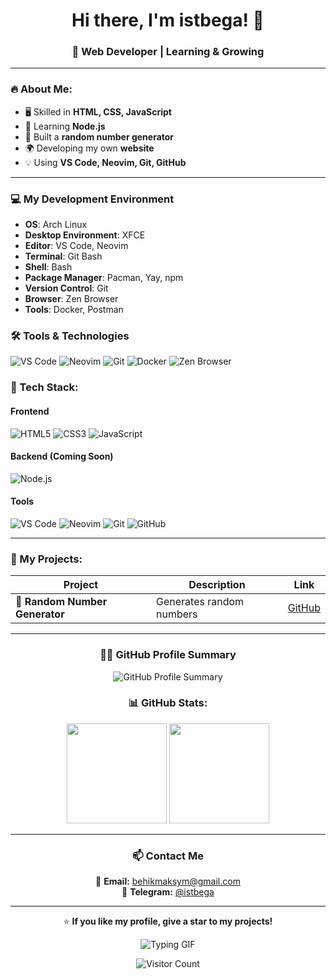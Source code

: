 <h1 align="center">Hi there, I'm istbega! 👋</h1>
<h3 align="center">🚀 Web Developer | Learning & Growing</h3>

---

### 🔥 About Me:
- 🖥️ Skilled in **HTML, CSS, JavaScript**
- 🚀 Learning **Node.js**
- 🎲 Built a **random number generator**
- 🌍 Developing my own **website**
- 💡 Using **VS Code, Neovim, Git, GitHub**

---

### 💻 My Development Environment

- **OS**: Arch Linux
- **Desktop Environment**: XFCE
- **Editor**: VS Code, Neovim
- **Terminal**: Git Bash
- **Shell**: Bash
- **Package Manager**: Pacman, Yay, npm
- **Version Control**: Git
- **Browser**: Zen Browser
- **Tools**: Docker, Postman
  
### 🛠️ Tools & Technologies

![VS Code](https://img.shields.io/badge/Editor-VS%20Code-007ACC?style=flat&logo=visualstudiocode&logoColor=white)
![Neovim](https://img.shields.io/badge/Editor-Neovim-57A143?style=flat&logo=neovim&logoColor=white)
![Git](https://img.shields.io/badge/Version%20Control-Git-F1502F?style=flat&logo=git&logoColor=white)
![Docker](https://img.shields.io/badge/Tools-Docker-2496ED?style=flat&logo=docker&logoColor=white)
![Zen Browser](https://img.shields.io/badge/Browser-Zen%20Browser-FFD700?style=flat&logo=browser&logoColor=white)


### 🔧 Tech Stack:

#### **Frontend**
![HTML5](https://img.shields.io/badge/HTML5-22272E?style=for-the-badge&logo=html5&logoColor=E34F26)
![CSS3](https://img.shields.io/badge/CSS3-22272E?style=for-the-badge&logo=css3&logoColor=1572B6)
![JavaScript](https://img.shields.io/badge/JavaScript-22272E?style=for-the-badge&logo=javascript&logoColor=F7DF1E)

#### **Backend (Coming Soon)**
![Node.js](https://img.shields.io/badge/Node.js-22272E?style=for-the-badge&logo=node.js&logoColor=339933)

#### **Tools**
![VS Code](https://img.shields.io/badge/VSCode-22272E?style=for-the-badge&logo=visual-studio-code&logoColor=007ACC)
![Neovim](https://img.shields.io/badge/Neovim-22272E?style=for-the-badge&logo=neovim&logoColor=57A143)
![Git](https://img.shields.io/badge/Git-22272E?style=for-the-badge&logo=git&logoColor=F05032)
![GitHub](https://img.shields.io/badge/GitHub-22272E?style=for-the-badge&logo=github&logoColor=white)

---

### 📌 My Projects:
<div align="center">

| Project | Description | Link |
|---------|------------|------|
| 🎲 **Random Number Generator** | Generates random numbers | [GitHub](https://numbergenv2-1.netlify.app/) |

---

### 👨‍💻 GitHub Profile Summary

![GitHub Profile Summary](https://github-profile-summary-cards.vercel.app/api/cards/profile-details?username=istbega&theme=radical)


### 📊 GitHub Stats:
<div align="center">
  <img height="160px" src="https://github-readme-stats.vercel.app/api?username=istbega&show_icons=true&theme=tokyonight" />
  <img height="160px" src="https://github-readme-stats.vercel.app/api/top-langs/?username=istbega&layout=compact&theme=tokyonight" />
</div>

---

### 📫 Contact Me
📩 **Email:** behikmaksym@gmail.com  
💬 **Telegram:** [@istbega](https://t.me/istbega)  

---

⭐ **If you like my profile, give a star to my projects!**  

![Typing GIF](https://readme-typing-svg.herokuapp.com?size=24&color=F7A400&lines=Hi,+I'm+a+Web+Developer!;Learning+JavaScript+and+Node.js)

![Visitor Count](https://komarev.com/ghpvc/?username=istbega&color=blue)
